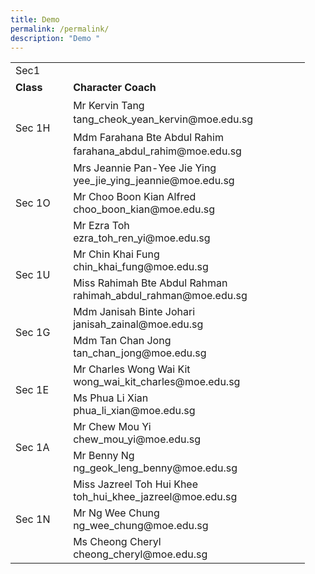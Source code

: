 ```yaml
---
title: Demo
permalink: /permalink/
description: "Demo "
---
```

<table border="0" width="580" cellspacing="0" cellpadding="0"><tbody><tr><td class="xl65" style="width: 76.1562px;" width="77" height="22">Sec1</td><td class="xl65" style="width: 363px;" width="365">&nbsp;</td></tr><tr><td class="xl66" style="width: 76.1562px; line-height: 1.4;" width="77" height="22"><strong>Class</strong></td><td class="xl66" style="width: 363px; line-height: 1.4;" width="365"><strong>Character Coach</strong></td></tr><tr><td class="xl73" style="width: 76.1562px; line-height: 1.4;" rowspan="2" width="77" height="82">Sec 1H</td><td class="xl67" style="width: 363px; line-height: 1.4;" width="365">Mr Kervin Tang<br>tang_cheok_yean_kervin@moe.edu.sg</td></tr><tr><td class="xl67" style="width: 363px; line-height: 1.4;" width="365" height="41">Mdm Farahana Bte Abdul Rahim<br>farahana_abdul_rahim@moe.edu.sg</td></tr><tr><td class="xl73" style="width: 76.1562px;" rowspan="3" width="77" height="123">Sec 1O</td><td class="xl67" style="width: 363px;" width="365">Mrs Jeannie Pan-Yee Jie Ying<br>yee_jie_ying_jeannie@moe.edu.sg</td></tr><tr><td class="xl67" style="width: 363px;" width="365" height="41">Mr Choo Boon Kian Alfred<br>choo_boon_kian@moe.edu.sg</td></tr><tr><td class="xl67" style="width: 363px;" width="365" height="41">Mr Ezra Toh<br>ezra_toh_ren_yi@moe.edu.sg</td></tr><tr><td class="xl73" style="width: 76.1562px;" rowspan="2" width="77" height="82">Sec 1U</td><td class="xl67" style="width: 363px;" width="365">Mr Chin Khai Fung<br>chin_khai_fung@moe.edu.sg</td></tr><tr><td class="xl67" style="width: 363px;" width="365" height="41">Miss Rahimah Bte Abdul Rahman<br>rahimah_abdul_rahman@moe.edu.sg</td></tr><tr><td class="xl73" style="width: 76.1562px;" rowspan="2" width="77" height="82">Sec 1G</td><td class="xl67" style="width: 363px;" width="365">Mdm Janisah Binte Johari<br>janisah_zainal@moe.edu.sg</td></tr><tr><td class="xl67" style="width: 363px;" width="365" height="41">Mdm Tan Chan Jong<br>tan_chan_jong@moe.edu.sg</td></tr><tr><td class="xl73" style="width: 76.1562px;" rowspan="2" width="77" height="82">Sec 1E</td><td class="xl67" style="width: 363px;" width="365">Mr Charles Wong Wai Kit<br>wong_wai_kit_charles@moe.edu.sg</td></tr><tr><td class="xl68" style="width: 363px;" width="365" height="41">Ms Phua Li Xian<br>phua_li_xian@moe.edu.sg</td></tr><tr><td class="xl73" style="width: 76.1562px;" rowspan="2" width="77" height="82">Sec 1A</td><td class="xl68" style="width: 363px;" width="365">Mr Chew Mou Yi<br>chew_mou_yi@moe.edu.sg</td></tr><tr><td class="xl70" style="width: 363px;" width="365" height="41">Mr Benny Ng<br>ng_geok_leng_benny@moe.edu.sg</td></tr><tr><td class="xl73" style="width: 76.1562px;" rowspan="3" width="77" height="123">Sec 1N</td><td class="xl69" style="width: 363px;" width="365">Miss Jazreel Toh Hui Khee<br>toh_hui_khee_jazreel@moe.edu.sg</td></tr><tr><td class="xl69" style="width: 363px;" width="365" height="41">Mr Ng Wee Chung<br>ng_wee_chung@moe.edu.sg</td></tr><tr><td class="xl69" style="width: 363px;" width="365" height="41">Ms Cheong Cheryl<br>cheong_cheryl@moe.edu.sg</td></tr></tbody></table>